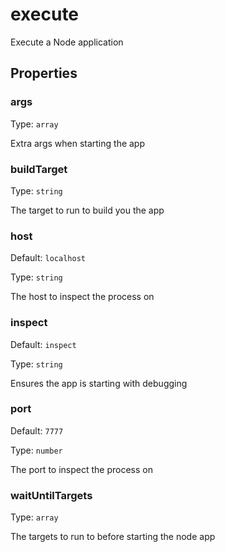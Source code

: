 # execute

Execute a Node application

## Properties

### args

Type: `array`

Extra args when starting the app

### buildTarget

Type: `string`

The target to run to build you the app

### host

Default: `localhost`

Type: `string`

The host to inspect the process on

### inspect

Default: `inspect`

Type: `string`

Ensures the app is starting with debugging

### port

Default: `7777`

Type: `number`

The port to inspect the process on

### waitUntilTargets

Type: `array`

The targets to run to before starting the node app
